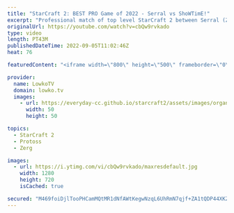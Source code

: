 ```yaml
---
title: "StarCraft 2: BEST PRO Game of 2022 - Serral vs ShoWTimE!"
excerpt: "Professional match of top level StarCraft 2 between Serral (Zerg) and ShoWTimE (Protoss). This is in my opinion the best pro game of SC2 of 2022 so far. Ridiculously close game between two of the best European pro gamers.  Support my work on Patreon: https://www.patreon.com/lowkotv Become a YouTube member:"
originalUrl: https://youtube.com/watch?v=cbQw9rvkado
type: video
length: PT43M
publishedDateTime: 2022-09-05T11:02:46Z
heat: 76

featuredContent: "<iframe width=\"800\" height=\"500\" frameborder=\"0\" src=\"https://www.youtube.com/embed/cbQw9rvkado\" allow=\"accelerometer; autoplay; encrypted-media; gyroscope; picture-in-picture\" allowfullscreen></iframe>"

provider:
  name: LowkoTV
  domain: lowko.tv
  images:
    - url: https://everyday-cc.github.io/starcraft2/assets/images/organizations/lowko.tv-50x50.jpg
      width: 50
      height: 50

topics:
  - StarCraft 2
  - Protoss
  - Zerg

images:
  - url: https://i.ytimg.com/vi/cbQw9rvkado/maxresdefault.jpg
    width: 1280
    height: 720
    isCached: true

secured: "M469foiDjlTooPHCamMQtMR1dNfAWtKegwNzqL6UhRmN7qjf+ZA1tQDP44XKZpa9FynJUvdKbfBRjtDv0DaXxMN4I9XmKvAdfeKcMYL9208beokxpqKIm40rYuRbQnopdMbzWsLrIyqnDCjqGbZNoY9uvTcQTWpF86gM/lWpnLMcrllwqnrNnKJPiEL7LWjDQalXvC0vuf92yQQJFUSB812hjJNGHK2D5yUPBl75bAqBTGB+emA1yMDdkHvv/GFMIOn9/2kcCg3pRk+UUBrewwOEcKwTMiVh0Y3NMI7W8CuFE5m6OkqdsHXsDVhynCIoyUj5aT9j+DHA7kuDJQhfyWFWYQwpRi7Bb9JY6soBCcIIOs3zNYFgO3ixVKKfq21fiFTXXzR5PZ3idcLrcIHfe66RVnIBzbrqGgZ8HtRG1bYq4xz3TqCieIzc3eviMZh/;hWqCTidRGegw0X4JKWImdA=="
---
```


